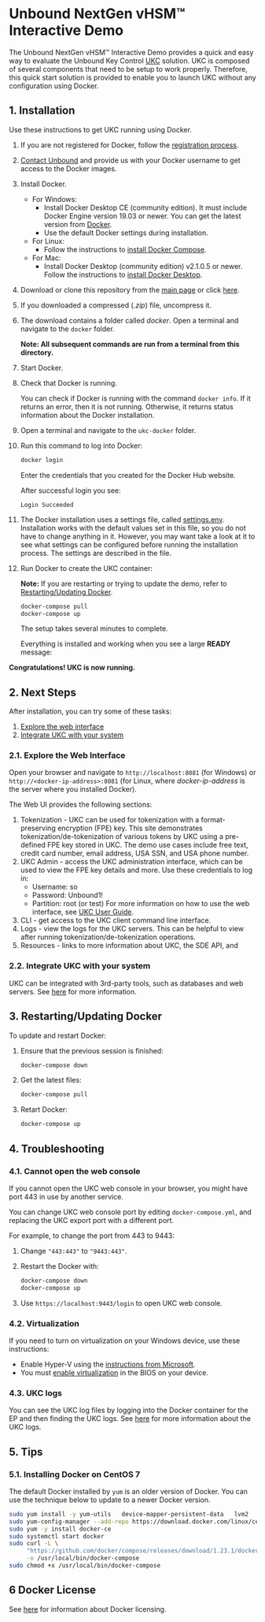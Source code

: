 # Unbound NextGen vHSM™ Interactive Demo

The Unbound NextGen vHSM™ Interactive Demo provides a quick and easy way to evaluate the Unbound Key Control [UKC](https://www.unboundtech.com/product/unbound-key-control/) solution. UKC is composed of several components that need to be setup to work properly. Therefore, this quick start solution is provided to enable you to launch UKC without any configuration using Docker.


## 1. Installation

Use these instructions to get UKC running using Docker.
    
1. If you are not registered for Docker, follow the [registration process](https://hub.docker.com/?overlay=onboarding).
1. [Contact Unbound](https://www.unboundtech.com/company/contact-us/) and provide us with your Docker username to get access to the Docker images.
1. Install Docker.
    - For Windows:
        - Install Docker Desktop CE (community edition). It must include Docker Engine version 19.03 or newer. You can get the latest version from [Docker](https://hub.docker.com/?overlay=onboarding).
        - Use the default Docker settings during installation.
   - For Linux:
        - Follow the instructions to [install Docker Compose](https://docs.docker.com/compose/install/).
   - For Mac:
       - Install Docker Desktop (community edition) v2.1.0.5 or newer. Follow the instructions to [install Docker Desktop](https://docs.docker.com/compose/install/).
 
1. Download or clone this repository from the [main page](https://github.com/unbound-tech/vhsm_demo) or click [here](https://github.com/unbound-tech/vhsm_demo/archive/master.zip).
1. If you downloaded a compressed (*.zip*) file, uncompress it. 
1. The download contains a folder called *docker*. Open a terminal and navigate to the `docker` folder.

    **Note: All subsequent commands are run from a terminal from this directory.**
1. Start Docker.
1. Check that Docker is running.

    You can check if Docker is running with the command `docker info`. If it returns an error, then it is not running. Otherwise, it returns status information about the Docker installation.
1. Open a terminal and navigate to the `ukc-docker` folder.
1. Run this command to log into Docker:
    ```bash
	docker login
	```
	Enter the credentials that you created for the Docker Hub website.
	
	After successful login you see:
    ````
    Login Succeeded
    ````
    
1. The Docker installation uses a settings file, called [settings.env](./settings.env). Installation works with the default values set in this file, so you do not have to change anything in it. However, you may want take a look at it to see what settings can be configured before running the installation process. The settings are described in the file.
1. Run Docker to create the UKC container:

   **Note:** If you are restarting or trying to update the demo, refer to [Restarting/Updating Docker](#update).
   
    ```bash
    docker-compose pull
    docker-compose up
    ```
    The setup takes several minutes to complete.
	
    Everything is installed and working when you see a large **READY** message:
    

**Congratulations! UKC is now running.**

## 2. Next Steps
After installation, you can try some of these tasks:
1. [Explore the web interface](./#webint)
1. [Integrate UKC with your system](./#integration)

<a name="webint"></a>
### 2.1. Explore the Web Interface
Open your browser and navigate to `http://localhost:8081` (for Windows) or `http://<docker-ip-address>:8081` (for Linux, where *docker-ip-address* is the server where you installed Docker). 

The Web UI provides the following sections:

1. Tokenization - UKC can be used for tokenization with a format-preserving encryption (FPE) key. This site demonstrates tokenization/de-tokenization of various tokens by UKC using a pre-defined FPE key stored in UKC. The demo use cases include free text, credit card number, email address, USA SSN, and USA phone number.
2. UKC Admin - access the UKC administration interface, which can be used to view the FPE key details and more. Use these credentials to log in:
    - Username: so
    - Password: Unbound1!
    - Partition: root (or test)
    For more information on how to use the web interface, see [UKC User Guide](https://www.unboundtech.com/docs/UKC/UKC_User_Guide/HTML/Content/Products/UKC-EKM/UKC_User_Guide/UI/A1.html).
3. CLI - get access to the UKC client command line interface.
4. Logs - view the logs for the UKC servers. This can be helpful to view after running tokenization/de-tokenization operations.
5. Resources - links to more information about UKC, the SDE API, and 


<a name="integration"></a>
### 2.2. Integrate UKC with your system

UKC can be integrated with 3rd-party tools, such as databases and web servers. See [here](https://www.unboundtech.com/docs/UKC/UKC_Integration_Guide/HTML/Content/Products/Unbound_Cover_Page.htm) for more information.

<a name="update"></a>
## 3. Restarting/Updating Docker

To update and restart Docker:

1. Ensure that the previous session is finished:
    ```bash
    docker-compose down
    ```
2. Get the latest files:
    ```bash
    docker-compose pull
    ```
3. Retart Docker:
    ```bash
    docker-compose up
    ```

## 4. Troubleshooting

### 4.1. Cannot open the web console

If you cannot open the UKC web console in your browser, you might have port 443 in use by another service.

You can change UKC web console port by editing `docker-compose.yml`, and replacing the UKC export port with a different port.

For example, to change the port from 443 to 9443: 
1. Change `"443:443"` to `"9443:443"`. 
2. Restart the Docker with:

    ```bash
    docker-compose down
    docker-compose up
    ```
3. Use `https://localhost:9443/login` to open UKC web console.

### 4.2. Virtualization

If you need to turn on virtualization on your Windows device, use these instructions:

- Enable Hyper-V using the [instructions from Microsoft](https://docs.microsoft.com/en-us/virtualization/hyper-v-on-windows/quick-start/enable-hyper-v).
- You must [enable virtualization](https://blogs.technet.microsoft.com/canitpro/2015/09/08/step-by-step-enabling-hyper-v-for-use-on-windows-10/) in the BIOS on your device.

### 4.3. UKC logs
You can see the UKC log files by logging into the Docker container for the EP and then finding the UKC logs. See [here](https://www.unboundtech.com/docs/UKC/UKC_User_Guide/HTML/Content/Products/UKC-EKM/UKC_User_Guide/Logs/A1.html) for more information about the UKC logs.

## 5. Tips

### 5.1. Installing Docker on CentOS 7

The default Docker installed by `yum` is an older version of Docker. You can use the technique below to update to a newer Docker version.

```bash
sudo yum install -y yum-utils   device-mapper-persistent-data   lvm2
sudo yum-config-manager --add-repo https://download.docker.com/linux/centos/docker-ce.repo
sudo yum -y install docker-ce
sudo systemctl start docker
sudo curl -L \
     "https://github.com/docker/compose/releases/download/1.23.1/docker-compose-$(uname -s)-$(uname -m)" \
     -o /usr/local/bin/docker-compose
sudo chmod +x /usr/local/bin/docker-compose
```

## 6 Docker License
See [here](https://docs.docker.com/docker-for-windows/opensource/) for information about Docker licensing.
